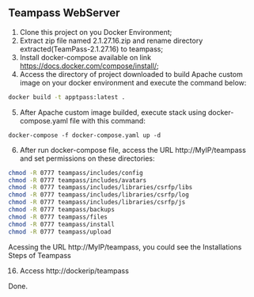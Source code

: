 ## Teampass WebServer

1. Clone this project on you Docker Environment;
2. Extract zip file named 2.1.27.16.zip  and rename directory extracted(TeamPass-2.1.27.16) to teampass;
3. Install docker-compose available on link https://docs.docker.com/compose/install/;
4. Access the directory of project downloaded to build Apache custom image on your docker environment and execute the command below:
```sh
docker build -t apptpass:latest .
```
5. After Apache custom image builded, execute stack using docker-compose.yaml file with this command:
```
docker-compose -f docker-compose.yaml up -d
```
6. After run docker-compose file, access the URL http://MyIP/teampass and set permissions on these directories:

```sh
chmod -R 0777 teampass/includes/config
chmod -R 0777 teampass/includes/avatars
chmod -R 0777 teampass/includes/libraries/csrfp/libs
chmod -R 0777 teampass/includes/libraries/csrfp/log
chmod -R 0777 teampass/includes/libraries/csrfp/js
chmod -R 0777 teampass/backups
chmod -R 0777 teampass/files
chmod -R 0777 teampass/install
chmod -R 0777 teampass/upload
```

Acessing the URL http://MyIP/teampass, you could see the Installations Steps of Teampass



16. Access http://dockerip/teampass

Done.
